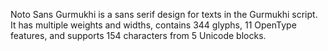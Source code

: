 Noto Sans Gurmukhi is a sans serif design for texts in the Gurmukhi script. It has multiple weights and widths, contains 344 glyphs, 11 OpenType features, and supports 154 characters from 5 Unicode blocks.